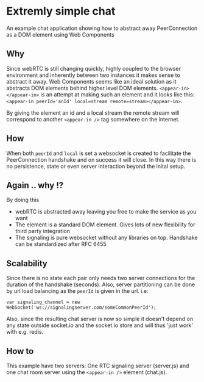 # Extremly simple chat

An example chat application showing how to abstract away PeerConnection as a DOM element using Web Components

## Why

Since webRTC is still changing quickly, highly coupled to the browser environment and inherently between two instances it makes sense to abstract it away. Web Components seems like an ideal solution as it abstracts DOM elements behind higher level DOM elements. `<appear-in></appear-in>` is an attempt at making such an element and it looks like this: `<appear-in peerId='anId' local=stream remote=stream></appear-in>`.

By giving the element an id and a local stream the remote stream will correspond to another `<appear-in />` tag somewhere on the internet.

## How

When both `peerId` and `local` is set a websocket is created to facilitate the PeerConnection handshake and on success it will close. In this way there is no persistence, state or even server interaction beyond the inital setup.

## Again .. why !?

By doing this
<ul>
  <li>webRTC is abstracted away leaving you free to make the service as you want</li>
  <li>The element is a standard DOM element. Gives lots of new flexibility for third party integration</li>
  <li>The signaling is pure websocket without any libraries on top. Handshake can be standardized after RFC 6455</li>
</ul>

## Scalability

Since there is no state each pair only needs two server connections for the duration of the handshake (seconds). Also, server partitioning can be done by url load balancing as the `peerId` is given in the url. i.e:

<code>var signaling_channel = new WebSocket('ws://signalingserver.com/someCommonPeerId');</code>

Also, since the resulting chat server is now so simple it doesn't depend on any state outside socket.io and the socket.io store and will thus 'just work' with e.g. redis.

## How to

This example have two servers: One RTC signaling server (server.js) and one chat room server using the `<appear-in />` element (chat.js).
